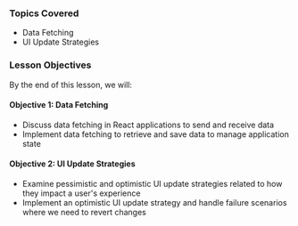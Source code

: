 ### Topics Covered

- Data Fetching
- UI Update Strategies

### Lesson Objectives

By the end of this lesson, we will:

#### Objective 1: Data Fetching

- Discuss data fetching in React applications to send and receive data
- Implement data fetching to retrieve and save data to manage application state

#### Objective 2: UI Update Strategies

- Examine pessimistic and optimistic UI update strategies related to how they impact a user's experience
- Implement an optimistic UI update strategy and handle failure scenarios where we need to revert changes
